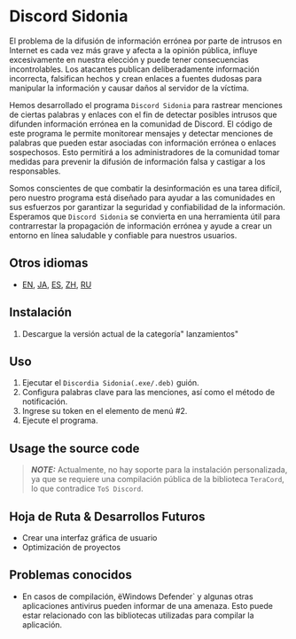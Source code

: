 # Discord Sidonia 
El problema de la difusión de información errónea por parte de intrusos en Internet es cada vez más grave y afecta a la opinión pública, influye excesivamente en nuestra elección y puede tener consecuencias incontrolables. Los atacantes publican deliberadamente información incorrecta, falsifican hechos y crean enlaces a fuentes dudosas para manipular la información y causar daños al servidor de la víctima.

Hemos desarrollado el programa `Discord Sidonia` para rastrear menciones de ciertas palabras y enlaces con el fin de detectar posibles intrusos que difunden información errónea en la comunidad de Discord. El código de este programa le permite monitorear mensajes y detectar menciones de palabras que pueden estar asociadas con información errónea o enlaces sospechosos. Esto permitirá a los administradores de la comunidad tomar medidas para prevenir la difusión de información falsa y castigar a los responsables.

Somos conscientes de que combatir la desinformación es una tarea difícil, pero nuestro programa está diseñado para ayudar a las comunidades en sus esfuerzos por garantizar la seguridad y confiabilidad de la información. Esperamos que `Discord Sidonia` se convierta en una herramienta útil para contrarrestar la propagación de información errónea y ayude a crear un entorno en línea saludable y confiable para nuestros usuarios.

## Otros idiomas
- [EN](README.md), [JA](README.ja.md), [ES](README.es.md), [ZH](README.zh.md), [RU](README.ru.md)

## Instalación
1. Descargue la versión actual de la categoría" lanzamientos"

## Uso
1. Ejecutar el `Discordia Sidonia(.exe/.deb)` guión.
2. Configura palabras clave para las menciones, así como el método de notificación.
3. Ingrese su token en el elemento de menú #2.
4. Ejecute el programa.

## Usage the source code
> **_NOTE:_** Actualmente, no hay soporte para la instalación personalizada, ya que se requiere una compilación pública de la biblioteca `TeraCord`, lo que contradice `ToS Discord`.

## Hoja de Ruta & Desarrollos Futuros
- Crear una interfaz gráfica de usuario
- Optimización de proyectos

## Problemas conocidos
- En casos de compilación, ёWindows Defender` y algunas otras aplicaciones antivirus pueden informar de una amenaza. Esto puede estar relacionado con las bibliotecas utilizadas para compilar la aplicación.
